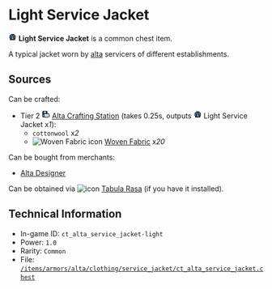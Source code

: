 # Light Service Jacket

<img src="https://raw.githubusercontent.com/Ceterai/Enternia/main/items/armors/alta/clothing/service_jacket/icon.png" alt="Light Service Jacket icon" loading="lazy" height="16px" width="auto" /> **Light Service Jacket** is a common chest item.

A typical jacket worn by [alta](https://ceterai.github.io/MyEnternia/Wiki/Tags/Alta) servicers of different establishments.

## Sources

Can be crafted:

- Tier 2 ![ ](https://raw.githubusercontent.com/Ceterai/Enternia/main/objects/alta/crafting/crafting_station/icon2.png) [Alta Crafting Station](https://ceterai.github.io/MyEnternia/Wiki/AltaCraftingStation) (takes 0.25s, outputs <img src="https://raw.githubusercontent.com/Ceterai/Enternia/main/items/armors/alta/clothing/service_jacket/icon.png" alt="Light Service Jacket icon" loading="lazy" height="16px" width="auto" /> Light Service Jacket x*1*):
  - `cottonwool` x*2*
  - <img src="https://starbounder.org/mediawiki/images/d/db/Woven_Fabric.png" alt="Woven Fabric icon" loading="lazy" height="12px" width="14px" /> [Woven Fabric](https://starbounder.org/Woven_Fabric) x*20*

Can be bought from merchants:

- [Alta Designer](https://ceterai.github.io/MyEnternia/Wiki/AltaDesigner)

Can be obtained via <img src="https://steamuserimages-a.akamaihd.net/ugc/263843960696222713/3EC9A7C005541F7D577EBCB8C5736B4EFC9973D6/" alt="icon" width="8" height="12"/> [Tabula Rasa](https://community.playstarbound.com/resources/the-tabula-rasa.3222/) (if you have it installed).

## Technical Information

- In-game ID: `ct_alta_service_jacket-light`
- Power: `1.0`
- Rarity: `Common`
- File: [`/items/armors/alta/clothing/service_jacket/ct_alta_service_jacket.chest`](https://github.com/Ceterai/Enternia/blob/main/items/armors/alta/clothing/service_jacket/ct_alta_service_jacket.chest)

